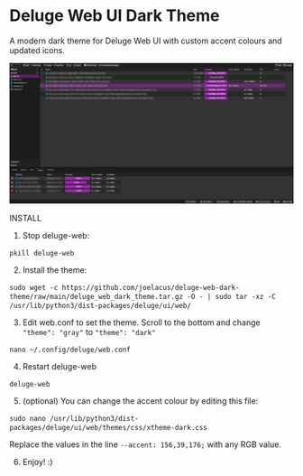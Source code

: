# Deluge Web UI Dark Theme
A modern dark theme for Deluge Web UI with custom accent colours and updated icons.

![Alt text](screenshot.png?raw=true "Optional Title")

INSTALL

1) Stop deluge-web:
```
pkill deluge-web
```

2) Install the theme:
```
sudo wget -c https://github.com/joelacus/deluge-web-dark-theme/raw/main/deluge_web_dark_theme.tar.gz -O - | sudo tar -xz -C /usr/lib/python3/dist-packages/deluge/ui/web/
```

3) Edit web.conf to set the theme. Scroll to the bottom and change `"theme": "gray"` to `"theme": "dark"`
```
nano ~/.config/deluge/web.conf
```

4) Restart deluge-web
```
deluge-web
```

5) (optional) You can change the accent colour by editing this file:
```
sudo nano /usr/lib/python3/dist-packages/deluge/ui/web/themes/css/xtheme-dark.css
```
Replace the values in the line `--accent: 156,39,176;` with any RGB value.

6) Enjoy! :)
